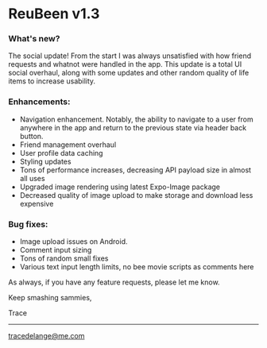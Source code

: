 # ReuBeen v1.3

### What's new?
The social update! From the start I was always unsatisfied with how friend requests and whatnot were handled in the app. This update is a total UI social overhaul, along with some updates and other random quality of life items to increase usability.

### Enhancements:
- Navigation enhancement. Notably, the ability to navigate to a user from anywhere in the app and return to the previous state via header back button.
- Friend management overhaul
- User profile data caching
- Styling updates
- Tons of performance increases, decreasing API payload size in almost all uses
- Upgraded image rendering using latest Expo-Image package
- Decreased quality of image upload to make storage and download less expensive 

### Bug fixes:
- Image upload issues on Android. 
- Comment input sizing
- Tons of random small fixes
- Various text input length limits, no bee movie scripts as comments here


As always, if you have any feature requests, please let me know.

Keep smashing sammies,

Trace

---

tracedelange@me.com